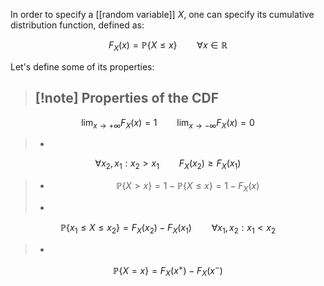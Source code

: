 In order to specify a [[random variable]] $X$, one can specify its cumulative distribution function, defined as:

$$ F_{X}(x) = \mathbb{P}\{ X \leq x \}\qquad \forall x \in \mathbb{R}$$

Let's define some of its properties:

>[!note] Properties of the CDF
>- 
$$ \lim_{x \to +\infty} F_{X}(x) = 1 \qquad \lim_{x \to -\infty} F_{X}(x) = 0$$
>
>- 
$$ \forall x_2, x_1 : x_2>x_1 \qquad F_{X}(x_2) \geq F_{X}(x_1) $$
>
>- $$ \mathbb{P}\{ X > x \} = 1 - \mathbb{P}\{ X \leq x \} = 1- F_{X}(x)$$
>
>- 
$$\mathbb{P}\{ x_1 \leq X \leq x_2 \} = F_{X}(x_2)- F_{X}(x_1) \qquad \forall x_1, x_2: x_1<x_2 $$
>
>- 
$$\mathbb{P}\{ X = x \} = F_{X}(x^+) - F_{X}(x^-)$$


